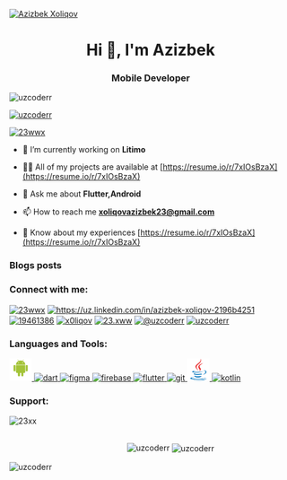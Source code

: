 [![Azizbek Xoliqov](https://i.ibb.co/brKk3CL/Web-Photo-Editor.jpg)]()
<h1 align="center">Hi 👋, I'm Azizbek</h1>
<h3 align="center">Mobile Developer</h3>

<p align="left"> <img src="https://komarev.com/ghpvc/?username=uzcoderr&label=Profile%20views&color=0e75b6&style=flat" alt="uzcoderr" /> </p>

<p align="left"> <a href="https://github.com/ryo-ma/github-profile-trophy"><img src="https://github-profile-trophy.vercel.app/?username=uzcoderr" alt="uzcoderr" /></a> </p>

<p align="left"> <a href="https://twitter.com/23wwx" target="blank"><img src="https://img.shields.io/twitter/follow/23wwx?logo=twitter&style=for-the-badge" alt="23wwx" /></a> </p>

- 🔭 I’m currently working on **Litimo**

- 👨‍💻 All of my projects are available at [https://resume.io/r/7xIOsBzaX](https://resume.io/r/7xIOsBzaX)

- 💬 Ask me about **Flutter,Android**

- 📫 How to reach me **xoliqovazizbek23@gmail.com**

- 📄 Know about my experiences [https://resume.io/r/7xIOsBzaX](https://resume.io/r/7xIOsBzaX)

### Blogs posts
<!-- BLOG-POST-LIST:START -->
<!-- BLOG-POST-LIST:END -->

<h3 align="left">Connect with me:</h3>
<p align="left">
<a href="https://twitter.com/23wwx" target="blank"><img align="center" src="https://raw.githubusercontent.com/rahuldkjain/github-profile-readme-generator/master/src/images/icons/Social/twitter.svg" alt="23wwx" height="30" width="40" /></a>
<a href="https://linkedin.com/in/https://uz.linkedin.com/in/azizbek-xoliqov-2196b4251" target="blank"><img align="center" src="https://raw.githubusercontent.com/rahuldkjain/github-profile-readme-generator/master/src/images/icons/Social/linked-in-alt.svg" alt="https://uz.linkedin.com/in/azizbek-xoliqov-2196b4251" height="30" width="40" /></a>
<a href="https://stackoverflow.com/users/19461386" target="blank"><img align="center" src="https://raw.githubusercontent.com/rahuldkjain/github-profile-readme-generator/master/src/images/icons/Social/stack-overflow.svg" alt="19461386" height="30" width="40" /></a>
<a href="https://fb.com/x0liqov" target="blank"><img align="center" src="https://raw.githubusercontent.com/rahuldkjain/github-profile-readme-generator/master/src/images/icons/Social/facebook.svg" alt="x0liqov" height="30" width="40" /></a>
<a href="https://instagram.com/23.xww" target="blank"><img align="center" src="https://raw.githubusercontent.com/rahuldkjain/github-profile-readme-generator/master/src/images/icons/Social/instagram.svg" alt="23.xww" height="30" width="40" /></a>
<a href="https://medium.com/@uzcoderr" target="blank"><img align="center" src="https://raw.githubusercontent.com/rahuldkjain/github-profile-readme-generator/master/src/images/icons/Social/medium.svg" alt="@uzcoderr" height="30" width="40" /></a>
<a href="https://www.youtube.com/c/uzcoderr" target="blank"><img align="center" src="https://raw.githubusercontent.com/rahuldkjain/github-profile-readme-generator/master/src/images/icons/Social/youtube.svg" alt="uzcoderr" height="30" width="40" /></a>
</p>

<h3 align="left">Languages and Tools:</h3>
<p align="left"> <a href="https://developer.android.com" target="_blank" rel="noreferrer"> <img src="https://raw.githubusercontent.com/devicons/devicon/master/icons/android/android-original-wordmark.svg" alt="android" width="40" height="40"/> </a> <a href="https://dart.dev" target="_blank" rel="noreferrer"> <img src="https://www.vectorlogo.zone/logos/dartlang/dartlang-icon.svg" alt="dart" width="40" height="40"/> </a> <a href="https://www.figma.com/" target="_blank" rel="noreferrer"> <img src="https://www.vectorlogo.zone/logos/figma/figma-icon.svg" alt="figma" width="40" height="40"/> </a> <a href="https://firebase.google.com/" target="_blank" rel="noreferrer"> <img src="https://www.vectorlogo.zone/logos/firebase/firebase-icon.svg" alt="firebase" width="40" height="40"/> </a> <a href="https://flutter.dev" target="_blank" rel="noreferrer"> <img src="https://www.vectorlogo.zone/logos/flutterio/flutterio-icon.svg" alt="flutter" width="40" height="40"/> </a> <a href="https://git-scm.com/" target="_blank" rel="noreferrer"> <img src="https://www.vectorlogo.zone/logos/git-scm/git-scm-icon.svg" alt="git" width="40" height="40"/> </a> <a href="https://www.java.com" target="_blank" rel="noreferrer"> <img src="https://raw.githubusercontent.com/devicons/devicon/master/icons/java/java-original.svg" alt="java" width="40" height="40"/> </a> <a href="https://kotlinlang.org" target="_blank" rel="noreferrer"> <img src="https://www.vectorlogo.zone/logos/kotlinlang/kotlinlang-icon.svg" alt="kotlin" width="40" height="40"/> </a> </p>

<h3 align="left">Support:</h3>
<p><a href="https://www.buymeacoffee.com/23xx"> <img align="left" src="https://cdn.buymeacoffee.com/buttons/v2/default-yellow.png" height="50" width="210" alt="23xx" /></a></p><br><br>

<p><img align="left" src="https://github-readme-stats.vercel.app/api/top-langs?username=uzcoderr&show_icons=true&locale=en&layout=compact" alt="uzcoderr" /></p>

<p>&nbsp;<img align="center" src="https://github-readme-stats.vercel.app/api?username=uzcoderr&show_icons=true&locale=en" alt="uzcoderr" /></p>

<p><img align="center" src="https://github-readme-streak-stats.herokuapp.com/?user=uzcoderr&" alt="uzcoderr" /></p>
